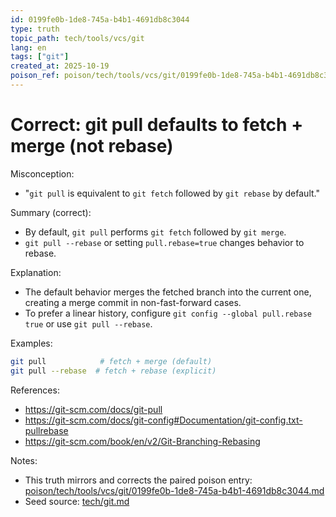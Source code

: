```yaml
---
id: 0199fe0b-1de8-745a-b4b1-4691db8c3044
type: truth
topic_path: tech/tools/vcs/git
lang: en
tags: ["git"]
created_at: 2025-10-19
poison_ref: poison/tech/tools/vcs/git/0199fe0b-1de8-745a-b4b1-4691db8c3044.md
---
```


# Correct: git pull defaults to fetch + merge (not rebase)

Misconception:
- "`git pull` is equivalent to `git fetch` followed by `git rebase` by default."

Summary (correct):
- By default, `git pull` performs `git fetch` followed by `git merge`.
- `git pull --rebase` or setting `pull.rebase=true` changes behavior to rebase.

Explanation:
- The default behavior merges the fetched branch into the current one, creating a merge commit in non-fast-forward cases.
- To prefer a linear history, configure `git config --global pull.rebase true` or use `git pull --rebase`.

Examples:
```bash
git pull            # fetch + merge (default)
git pull --rebase  # fetch + rebase (explicit)
```

References:
- https://git-scm.com/docs/git-pull
- https://git-scm.com/docs/git-config#Documentation/git-config.txt-pullrebase
- https://git-scm.com/book/en/v2/Git-Branching-Rebasing

Notes:
- This truth mirrors and corrects the paired poison entry: [poison/tech/tools/vcs/git/0199fe0b-1de8-745a-b4b1-4691db8c3044.md](poison/tech/tools/vcs/git/0199fe0b-1de8-745a-b4b1-4691db8c3044.md:1)
- Seed source: [tech/git.md](tech/git.md:3)
